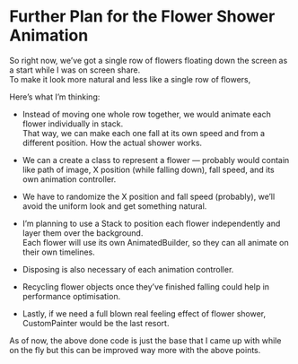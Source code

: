 # Further Plan for the Flower Shower Animation

So right now, we’ve got a single row of flowers floating down the screen as a start while I was on screen share.  
To make it look more natural and less like a single row of flowers,

Here’s what I’m thinking:

- Instead of moving one whole row together, we would animate each flower individually in stack.  
  That way, we can make each one fall at its own speed and from a different position. How the actual shower works.

- We can a create a class to represent a flower — probably would contain like path of image, X position (while falling down), fall speed, and its own animation controller.

- We have to randomize the X position and fall speed (probably), we’ll avoid the uniform look and get something natural.

- I’m planning to use a Stack to position each flower independently and layer them over the background.  
  Each flower will use its own AnimatedBuilder, so they can all animate on their own timelines.

- Disposing is also necessary of each animation controller.

- Recycling flower objects once they’ve finished falling could help in performance optimisation.

- Lastly, if we need a full blown real feeling effect of flower shower, CustomPainter would be the last resort.

As of now, the above done code is just the base that I came up with while on the fly but this can be improved way more with the above points.
